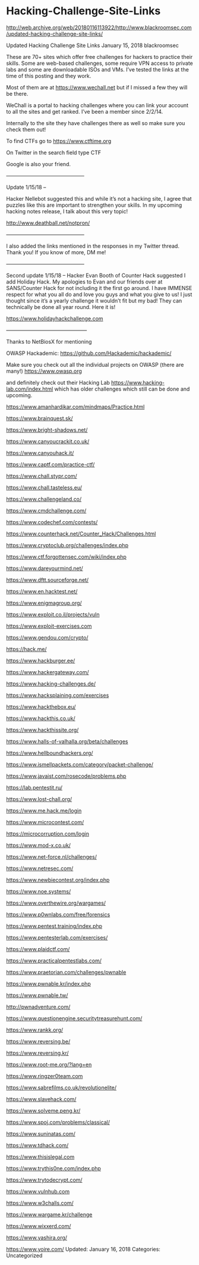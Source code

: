 # Hacking-Challenge-Site-Links
http://web.archive.org/web/20180116113922/http://www.blackroomsec.com/updated-hacking-challenge-site-links/


Updated Hacking Challenge Site Links
January 15, 2018 blackroomsec	

These are 70+ sites which offer free challenges for hackers to practice their skills. Some are web-based challenges, some require VPN access to private labs and some are downloadable ISOs and VMs. I’ve tested the links at the time of this posting and they work.

Most of them are at https://www.wechall.net but if I missed a few they will be there.

WeChall is a portal to hacking challenges where you can link your account to all the sites and get ranked. I’ve been a member since 2/2/14.

Internally to the site they have challenges there as well so make sure you check them out!

 

To find CTFs go to https://www.ctftime.org

On Twitter in the search field type CTF

Google is also your friend.

 

———————————————

Update 1/15/18 –

Hacker Nellebot suggested this and while it’s not a hacking site, I agree that puzzles like this are important to strengthen your skills. In my upcoming hacking notes release, I talk about this very topic!

http://www.deathball.net/notpron/

———————————————

I also added the links mentioned in the responses in my Twitter thread. Thank you! If you know of more, DM me!

———————————————

Second update 1/15/18 – Hacker Evan Booth of Counter Hack suggested I add Holiday Hack. My apologies to Evan and our friends over at SANS/Counter Hack for not including it the first go around. I have IMMENSE respect for what you all do and love you guys and what you give to us! I just thought since it’s a yearly challenge it wouldn’t fit but my bad! They can technically be done all year round. Here it is!

https://www.holidayhackchallenge.com

———————————————–

Thanks to NetBiosX for mentioning

OWASP Hackademic: https://github.com/Hackademic/hackademic/

Make sure you check out all the individual projects on OWASP (there are many!) https://www.owasp.org

and definitely check out their Hacking Lab https://www.hacking-lab.com/index.html  which has older challenges which still can be done and upcoming.

 

https://www.amanhardikar.com/mindmaps/Practice.html

https://www.brainquest.sk/

https://www.bright-shadows.net/

https://www.canyoucrackit.co.uk/

https://www.canyouhack.it/

https://www.captf.com/practice-ctf/

https://www.chall.stypr.com/

https://www.chall.tasteless.eu/

https://www.challengeland.co/

https://www.cmdchallenge.com/

https://www.codechef.com/contests/

https://www.counterhack.net/Counter_Hack/Challenges.html

https://www.cryptoclub.org/challenges/index.php

https://www.ctf.forgottensec.com/wiki/index.php

https://www.dareyourmind.net/

https://www.dftt.sourceforge.net/

https://www.en.hacktest.net/

https://www.enigmagroup.org/

https://www.exploit.co.il/projects/vuln

https://www.exploit-exercises.com

https://www.gendou.com/crypto/

https://hack.me/

https://www.hackburger.ee/

https://www.hackergateway.com/

https://www.hacking-challenges.de/

https://www.hacksplaining.com/exercises

https://www.hackthebox.eu/

https://www.hackthis.co.uk/

https://www.hackthissite.org/

https://www.halls-of-valhalla.org/beta/challenges

https://www.hellboundhackers.org/

https://www.ismellpackets.com/category/packet-challenge/

https://www.javaist.com/rosecode/problems.php

https://lab.pentestit.ru/

https://www.lost-chall.org/

https://www.me.hack.me/login

https://www.microcontest.com/

https://microcorruption.com/login

https://www.mod-x.co.uk/

https://www.net-force.nl/challenges/

https://www.netresec.com/

https://www.newbiecontest.org/index.php

https://www.noe.systems/

https://www.overthewire.org/wargames/

https://www.p0wnlabs.com/free/forensics

https://www.pentest.training/index.php

https://www.pentesterlab.com/exercises/

https://www.plaidctf.com/

https://www.practicalpentestlabs.com/

https://www.praetorian.com/challenges/pwnable

https://www.pwnable.kr/index.php

https://www.pwnable.tw/

http://pwnadventure.com/

https://www.questionengine.securitytreasurehunt.com/

https://www.rankk.org/

https://www.reversing.be/

https://www.reversing.kr/

https://www.root-me.org/?lang=en

https://www.ringzer0team.com

https://www.sabrefilms.co.uk/revolutionelite/

https://www.slavehack.com/

https://www.solveme.peng.kr/

https://www.spoj.com/problems/classical/

https://www.suninatas.com/

https://www.tdhack.com/

https://www.thisislegal.com

https://www.trythis0ne.com/index.php

https://www.trytodecrypt.com/

https://www.vulnhub.com

https://www.w3challs.com/

https://www.wargame.kr/challenge

https://www.wixxerd.com/

https://www.yashira.org/

https://www.yoire.com/
Updated: January 16, 2018
Categories: Uncategorized	
